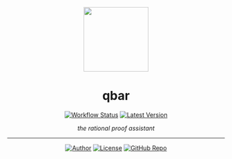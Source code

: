 <div align="center">

<a href="https://qbar.io">
    <img src="https://raw.githubusercontent.com/qdeduction/qdeduction.github.io/master/image/qbar_logo.png" width="150px">
</a>

# qbar

[![Workflow Status](https://img.shields.io/github/workflow/status/qdeduction/qbar/main?label=workflow&style=flat-square)](https://github.com/qdeduction/qbar/actions)
[![Latest Version](https://img.shields.io/crates/v/qbar.svg?style=flat-square)](https://crates.io/crates/qbar)

_the rational proof assistant_

</div>

---
<div align="center">

[![Author](https://img.shields.io/badge/-bhgomes-blue?style=for-the-badge)](https://github.com/bhgomes)
[![License](https://img.shields.io/badge/-LICENSE-lightgray?style=for-the-badge)](LICENSE)
[![GitHub Repo](https://img.shields.io/badge/-GitHub-black?style=for-the-badge)](https://github.com/qdeduction/qbar)

</div>
